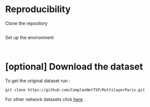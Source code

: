 # Reproducibility

Clone the repository

```

```

Set up the environment 

```


```

# [optional] Download the dataset

To get the original dataset run :

```
git clone https://github.com/ComplexNetTSP/MultilayerParis.git
```

For other network datasets click [here](https://icon.colorado.edu/#!/networks) .